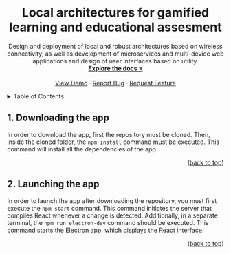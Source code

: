 <div id="top"></div>

<h1 align="center">Local architectures for gamified learning and educational assesment</h1>

  <p align="center">
    Design and deployment of local and robust architectures based on wireless connectivity, as well as development of microservices and multi-device web applications and design of user interfaces based on utility.
    <br />
    <a href="https://github.com/TIGE-UPM/LocalArch"><strong>Explore the docs »</strong></a>
    <br />
    <br />
    <a href="https://github.com/TIGE-UPM/LocalArch">View Demo</a>
    ·
    <a href="https://github.com/TIGE-UPM/LocalArch/issues">Report Bug</a>
    ·
    <a href="https://github.com/TIGE-UPM/LocalArch/issues">Request Feature</a>
  </p>
</div>

<!-- TABLE OF CONTENTS -->
<details>
	<summary>Table of Contents</summary>
	<ol>
		<li>
			<a href="#download">Downloading the app</a>
		</li>
		<li>
			<a href="#launch">Launching the app</a>
		</li>
	</ol>
</details>



<!-- GETTING STARTED -->

<div id="download"></div>

## 1. Downloading the app

In order to download the app, first the repository must be cloned. Then, inside the cloned folder, the ``npm install`` command must be executed. This command will install all the dependencies of the app.

<p align="right">(<a href="#top">back to top</a>)</p>

<div id="launch"></div>

## 2. Launching the app

In order to launch the app after downloading the repository, you must first execute the ``npm start`` command. This command initiates the server that compiles React whenever a change is detected. Additionally, in a separate terminal, the ``npm run electron-dev`` command should be executed. This command starts the Electron app, which displays the React interface.

<p align="right">(<a href="#top">back to top</a>)</p>